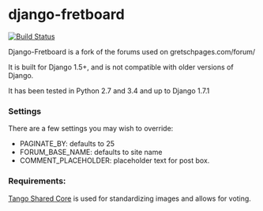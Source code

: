 django-fretboard
================

[![Build Status](https://travis-ci.org/tBaxter/django-fretboard.svg?branch=master)](https://travis-ci.org/tBaxter/django-fretboard)

Django-Fretboard is a fork of the forums used on gretschpages.com/forum/

It is built for Django 1.5+, and is not compatible with older versions of Django.

It has been tested in Python 2.7 and 3.4 and up to Django 1.7.1


### Settings
There are a few settings you may wish to override:

* PAGINATE_BY: defaults to 25 
* FORUM_BASE_NAME: defaults to site name
* COMMENT_PLACEHOLDER: placeholder text for post box.


### Requirements:

[Tango Shared Core](https://github.com/tBaxter/tango-shared-core) is used for standardizing images and allows for voting.
